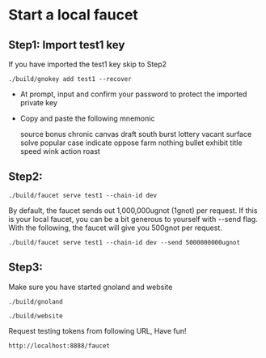 # Start a local faucet 

## Step1: Import test1 key
If you have imported the test1 key skip to Step2

    ./build/gnokey add test1 --recover

- At prompt, input and confirm your password to protect the imported private key
- Copy and paste the following mnemonic

    source bonus chronic canvas draft south burst lottery vacant surface solve popular case indicate oppose farm nothing bullet exhibit title speed wink action roast


## Step2:

    ./build/faucet serve test1 --chain-id dev 

By default, the faucet sends out 1,000,000ugnot (1gnot) per request. If this is your local faucet, you can be a bit generous to yourself with --send flag. With the following, the faucet will give you 500gnot per request.

    ./build/faucet serve test1 --chain-id dev --send 5000000000ugnot
    
    
    
## Step3:

Make sure you have started gnoland and website 

    ./build/gnoland
   
    ./build/website
  
Request testing tokens from following URL, Have fun!

    http://localhost:8888/faucet


